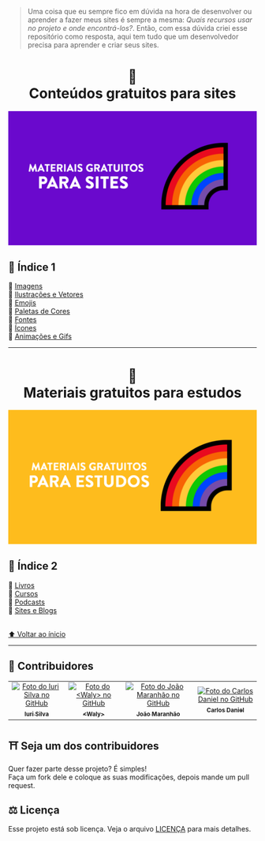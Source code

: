 > Uma coisa que eu sempre fico em dúvida na hora de desenvolver ou aprender a fazer meus sites é sempre a mesma: <i>Quais recursos usar no projeto e onde encontrá-los?</i>.
> Então, com essa dúvida criei esse repositório como resposta, aqui tem tudo que um desenvolvedor precisa para aprender e criar seus sites.

<h1 align="center">
  🌈<br>Conteúdos gratuitos para sites
</h1>

<img src="./assets/banner.png">



## 📕 Índice 1

📌 [Imagens](materiais-gratuitos-para-sites.md#-imagens)<br>
📌 [Ilustrações e Vetores](materiais-gratuitos-para-sites.md#-ilustrações-e-vetores)<br>
📌 [Emojis](materiais-gratuitos-para-sites.md#-emojis)<br>
📌 [Paletas de Cores](materiais-gratuitos-para-sites.md#-paletas-de-cores)<br>
📌 [Fontes](materiais-gratuitos-para-sites.md#-fontes)<br>
📌 [Ícones](materiais-gratuitos-para-sites.md#-ícones)<br>
📌 [Animações e Gifs](materiais-gratuitos-para-sites.md#-animações-e-gifs)<br>

---

<h1 align="center">
  🌈<br>Materiais gratuitos para estudos
</h1>


<img src="./assets/banner2.png">


## 📕 Índice 2

📌 [Livros](materiais-gratuitos-para-estudos.md#-livros)<br>
📌 [Cursos](materiais-gratuitos-para-estudos.md#-cursos)<br>
📌 [Podcasts](materiais-gratuitos-para-estudos.md#-podcasts)<br>
📌 [Sites e Blogs](materiais-gratuitos-para-estudos.md#-sites-e-blogs)<br>




<br>[⬆ Voltar ao ínicio](#-ínicio)<br>

---

## 🌈 Contribuidores<br>
<table>
  <tr>
    <td align="center">
      <a href="https://github.com/iuricode">
        <img src="https://avatars3.githubusercontent.com/u/31936044" width="100px;" alt="Foto do Iuri Silva no GitHub"/><br>
        <sub>
          <b>Iuri Silva</b>
        </sub>
      </a>
    </td>
    <td align="center">
      <a href="https://github.com/walysonfelipe">
        <img src="https://avatars1.githubusercontent.com/u/35854466" width="100px;" alt="Foto do <Waly> no GitHub"/><br>
        <sub>
          <b><<!---->Waly></b>
        </sub>
      </a><br>
    </td>
    <td align="center">
      <a href="https://github.com/joaomaranhao">
        <img src="https://avatars0.githubusercontent.com/u/31970285" width="100px;" alt="Foto do João Maranhão no GitHub"/><br>
        <sub>
          <b>João Maranhão</b>
        </sub>
      </a><br>
    </td>
    <td align="center">
      <a href="https://github.com/ff4LL">
        <img src="https://avatars0.githubusercontent.com/u/66672234" width="100px;" alt="Foto do Carlos Daniel no GitHub"/><br>
        <sub>
          <b>Carlos Daniel</b>
        </sub>
      </a><br>
    </td>
  </tr>
</table>

## ⛩ Seja um dos contribuidores<br>
Quer fazer parte desse projeto? É simples!<br>
Faça um fork dele e coloque as suas modificações, depois mande um pull request.<br>

## ⚖ Licença
Esse projeto está sob licença. Veja o arquivo [LICENÇA](LICENSE.md) para mais detalhes.
